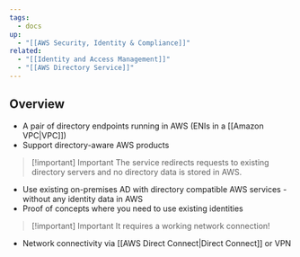 ```yaml
---
tags:
  - docs
up:
  - "[[AWS Security, Identity & Compliance]]"
related:
  - "[[Identity and Access Management]]"
  - "[[AWS Directory Service]]"
---
```

## Overview

- A pair of directory endpoints running in AWS (ENIs in a [[Amazon VPC|VPC]])
- Support directory-aware AWS products

>[!important] Important
>The service redirects requests to existing directory servers and no directory data is stored in AWS.

- Use existing on-premises AD with directory compatible AWS services - without any identity data in AWS
- Proof of concepts where you need to use existing identities

>[!important] Important
>It requires a working network connection!

- Network connectivity via [[AWS Direct Connect|Direct Connect]] or VPN


